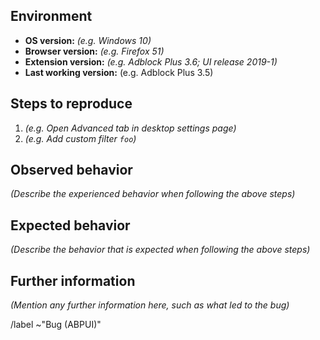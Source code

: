 ## Environment
- **OS version:** _(e.g. Windows 10)_
- **Browser version:** _(e.g. Firefox 51)_
- **Extension version:** _(e.g. Adblock Plus 3.6; UI release 2019-1)_
- **Last working version:** (e.g. Adblock Plus 3.5)

## Steps to reproduce
1. _(e.g. Open Advanced tab in desktop settings page)_
2. _(e.g. Add custom filter `foo`)_

## Observed behavior
_(Describe the experienced behavior when following the above steps)_

## Expected behavior
_(Describe the behavior that is expected when following the above steps)_

## Further information
_(Mention any further information here, such as what led to the bug)_

/label ~"Bug (ABPUI)"
